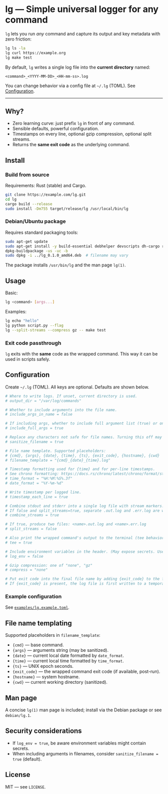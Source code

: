 # lg — Simple universal logger for any command

`lg` lets you run *any* command and capture its output and key metadata with zero friction:

```bash
lg ls -la
lg curl https://example.org
lg make test
```

By default, `lg` writes a single log file into the **current directory** named:
```
<command>_<YYYY-MM-DD>_<HH-mm-ss>.log
```

You can change behavior via a config file at `~/.lg` (TOML). See [Configuration](#configuration).

---

## Why?
- Zero learning curve: just prefix `lg` in front of any command.
- Sensible defaults, powerful configuration.
- Timestamps on every line, optional gzip compression, optional split streams.
- Returns the **same exit code** as the underlying command.

## Install

### Build from source
Requirements: Rust (stable) and Cargo.

```bash
git clone https://example.com/lg.git
cd lg
cargo build --release
sudo install -Dm755 target/release/lg /usr/local/bin/lg
```

### Debian/Ubuntu package
Requires standard packaging tools:

```bash
sudo apt-get update
sudo apt-get install -y build-essential debhelper devscripts dh-cargo rustc cargo
dpkg-buildpackage -us -uc -b
sudo dpkg -i ../lg_0.1.0_amd64.deb  # filename may vary
```

The package installs `/usr/bin/lg` and the man page `lg(1)`.

## Usage

Basic:
```bash
lg <command> [args...]
```

Examples:
```bash
lg echo "hello"
lg python script.py --flag
lg --split-streams --compress gz -- make test
```

### Exit code passthrough
`lg` exits with the **same** code as the wrapped command. This way it can be used in scripts safely.

## Configuration

Create `~/.lg` (TOML). All keys are optional. Defaults are shown below.

```toml
# Where to write logs. If unset, current directory is used.
# output_dir = "/var/log/commands"

# Whether to include arguments into the file name.
# include_args_in_name = false

# If including args, whether to include full argument list (true) or only non-flag positional args (false).
# include_full_args = true

# Replace any characters not safe for file names. Turning this off may cause errors on some filesystems.
# sanitize_filename = true

# File name template. Supported placeholders:
# {cmd}, {args}, {date}, {time}, {ts}, {exit_code}, {hostname}, {cwd}
# filename_template = "{cmd}_{date}_{time}.log"

# Timestamp formatting used for {time} and for per-line timestamps.
# See chrono formatting: https://docs.rs/chrono/latest/chrono/format/strftime/index.html
# time_format = "%H:%M:%S%.3f"
# date_format = "%Y-%m-%d"

# Write timestamp per logged line.
# timestamp_each_line = true

# Combine stdout and stderr into a single log file with stream markers.
# If false and split_streams=true, separate .out.log and .err.log are written.
# combine_streams = true

# If true, produce two files: <name>.out.log and <name>.err.log
# split_streams = false

# Also print the wrapped command's output to the terminal (tee behavior).
# tee = true

# Include environment variables in the header. (May expose secrets. Use with care)
# log_env = false

# Gzip compression: one of "none", "gz"
# compress = "none"

# Put exit code into the final file name by adding {exit_code} to the filename_template.
# If {exit_code} is present, the log file is first written to a temporary path and renamed on completion.
```

### Example configuration
See [`examples/lg.example.toml`](examples/lg.example.toml).

## File name templating

Supported placeholders in `filename_template`:

- `{cmd}` — base command.
- `{args}` — arguments string (may be sanitized).
- `{date}` — current local date formatted by `date_format`.
- `{time}` — current local time formatted by `time_format`.
- `{ts}` — UNIX epoch seconds.
- `{exit_code}` — the wrapped command exit code (if available, post-run).
- `{hostname}` — system hostname.
- `{cwd}` — current working directory (sanitized).

## Man page
A concise `lg(1)` man page is included; install via the Debian package or see `debian/lg.1`.

## Security considerations
- If `log_env = true`, be aware environment variables might contain secrets.
- When including arguments in filenames, consider `sanitize_filename = true` (default).

## License
MIT — see `LICENSE`.
